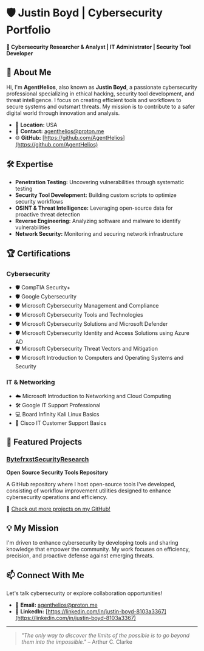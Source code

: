 # 🛡️ Justin Boyd | Cybersecurity Portfolio

**🚀 Cybersecurity Researcher & Analyst | IT Administrator | Security Tool Developer**

## 👋 About Me

Hi, I'm **AgentHelios**, also known as **Justin Boyd**, a passionate cybersecurity professional specializing in ethical hacking, security tool development, and threat intelligence. I focus on creating efficient tools and workflows to secure systems and outsmart threats. My mission is to contribute to a safer digital world through innovation and analysis.

- 📍 **Location:** USA
- 📧 **Contact:** [agenthelios@proton.me](mailto:agenthelios@proton.me)
- 🌐 **GitHub:** [https://github.com/AgentHelios](https://github.com/AgentHelios)

## 🛠️ Expertise

- **Penetration Testing:** Uncovering vulnerabilities through systematic testing
- **Security Tool Development:** Building custom scripts to optimize security workflows
- **OSINT & Threat Intelligence:** Leveraging open-source data for proactive threat detection
- **Reverse Engineering:** Analyzing software and malware to identify vulnerabilities
- **Network Security:** Monitoring and securing network infrastructure

## 🏆 Certifications

### Cybersecurity
- 🛡️ CompTIA Security+
- 🛡️ Google Cybersecurity
- 🛡️ Microsoft Cybersecurity Management and Compliance
- 🛡️ Microsoft Cybersecurity Tools and Technologies
- 🛡️ Microsoft Cybersecurity Solutions and Microsoft Defender
- 🛡️ Microsoft Cybersecurity Identity and Access Solutions using Azure AD
- 🛡️ Microsoft Cybersecurity Threat Vectors and Mitigation
- 🛡️ Microsoft Introduction to Computers and Operating Systems and Security

### IT & Networking
- ☁️ Microsoft Introduction to Networking and Cloud Computing
- 🛠️ Google IT Support Professional
- 💻 Board Infinity Kali Linux Basics
- 💬 Cisco IT Customer Support Basics

## 🚀 Featured Projects

### [BytefrxstSecurityResearch](https://github.com/BytefrxstSecurityResearch)
**Open Source Security Tools Repository**

A GitHub repository where I host open-source tools I've developed, consisting of workflow improvement utilities designed to enhance cybersecurity operations and efficiency.

🔗 [Check out more projects on my GitHub!](https://github.com/AgentHelios)

## 💡 My Mission

I'm driven to enhance cybersecurity by developing tools and sharing knowledge that empower the community. My work focuses on efficiency, precision, and proactive defense against emerging threats.

## 📫 Connect With Me

Let's talk cybersecurity or explore collaboration opportunities!

- 📧 **Email:** [agenthelios@proton.me](mailto:agenthelios@proton.me)
- 💼 **LinkedIn:** [https://linkedin.com/in/justin-boyd-8103a3367](https://linkedin.com/in/justin-boyd-8103a3367)

---

> *"The only way to discover the limits of the possible is to go beyond them into the impossible."* – Arthur C. Clarke
